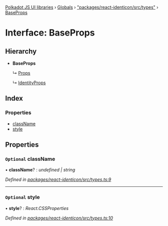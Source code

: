 [Polkadot JS UI libraries](../README.md) › [Globals](../globals.md) › ["packages/react-identicon/src/types"](../modules/_packages_react_identicon_src_types_.md) › [BaseProps](_packages_react_identicon_src_types_.baseprops.md)

# Interface: BaseProps

## Hierarchy

* **BaseProps**

  ↳ [Props](_packages_react_identicon_src_types_.props.md)

  ↳ [IdentityProps](_packages_react_identicon_src_types_.identityprops.md)

## Index

### Properties

* [className](_packages_react_identicon_src_types_.baseprops.md#optional-classname)
* [style](_packages_react_identicon_src_types_.baseprops.md#optional-style)

## Properties

### `Optional` className

• **className**? : *undefined | string*

*Defined in [packages/react-identicon/src/types.ts:9](https://github.com/polkadot-js/ui/blob/11c4464/packages/react-identicon/src/types.ts#L9)*

___

### `Optional` style

• **style**? : *React.CSSProperties*

*Defined in [packages/react-identicon/src/types.ts:10](https://github.com/polkadot-js/ui/blob/11c4464/packages/react-identicon/src/types.ts#L10)*
